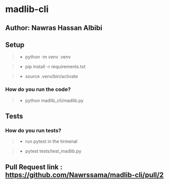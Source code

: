 # madlib-cli

## Author: Nawras Hassan Albibi

## Setup

> - python -m venv .venv

> - pip install -r requirements.txt

> - source .venv/bin/activate

### How do you run the code?

> - python madlib_cli/madlib.py 


## Tests

### How do you run tests?

> - run pytest in the tirmenal


> - pytest tests/test_madlib.py


## Pull Request link :  https://github.com/Nawrssama/madlib-cli/pull/2

